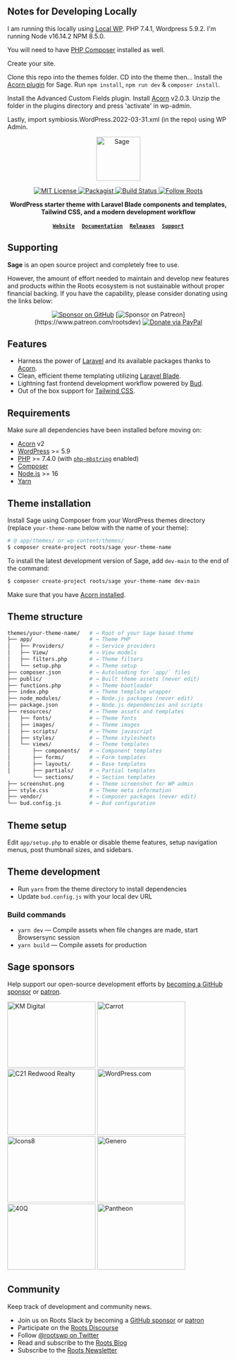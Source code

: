 ## Notes for Developing Locally

I am running this locally using <a href="https://localwp.com/">Local WP</a>. PHP 7.4.1, Wordpress 5.9.2. I'm running Node v16.14.2 NPM 8.5.0.

You will need to have <a href="https://getcomposer.org/">PHP Composer</a> installed as well.

Create your site. 

Clone this repo into the themes folder. CD into the theme then...
Install the <a href="https://github.com/roots/acorn/releases/tag/v2.0.3">Acorn plugin<a> for Sage. 
Run `npm install`, `npm run dev` & `composer install`.

Install the Advanced Custom Fields plugin.
Install [Acorn](https://github.com/roots/acorn/releases) v2.0.3. Unzip the folder in the plugins directory and press 'activate' in wp-admin.

Lastly, import symbiosis.WordPress.2022-03-31.xml (in the repo) using WP Admin.


<p align="center">
  <a href="https://roots.io/sage/">
    <img alt="Sage" src="https://cdn.roots.io/app/uploads/logo-sage.svg" height="100">
  </a>
</p>

<p align="center">
  <a href="LICENSE.md">
    <img alt="MIT License" src="https://img.shields.io/github/license/roots/sage?color=%23525ddc&style=flat-square" />
  </a>

  <a href="https://packagist.org/packages/roots/sage">
    <img alt="Packagist" src="https://img.shields.io/packagist/v/roots/sage.svg?style=flat-square" />
  </a>

  <a href="https://github.com/roots/sage/actions">
    <img alt="Build Status" src="https://img.shields.io/github/workflow/status/roots/sage/Main?style=flat-square" />
  </a>

  <a href="https://twitter.com/rootswp">
    <img alt="Follow Roots" src="https://img.shields.io/twitter/follow/rootswp.svg?style=flat-square&color=1da1f2" />
  </a>
</p>

<p align="center">
  <strong>WordPress starter theme with Laravel Blade components and templates, Tailwind CSS, and a modern development workflow</strong>
</p>

<p align="center">
  <a href="https://roots.io/"><strong><code>Website</code></strong></a> &nbsp;&nbsp; <a href="https://docs.roots.io/sage/10.x/installation/"><strong><code>Documentation</code></strong></a> &nbsp;&nbsp; <a href="https://github.com/roots/sage/releases"><strong><code>Releases</code></strong></a> &nbsp;&nbsp; <a href="https://discourse.roots.io/"><strong><code>Support</code></strong></a>
</p>

## Supporting

**Sage** is an open source project and completely free to use.

However, the amount of effort needed to maintain and develop new features and products within the Roots ecosystem is not sustainable without proper financial backing. If you have the capability, please consider donating using the links below:

<div align="center">

[![Sponsor on GitHub](https://img.shields.io/static/v1?label=sponsor&message=%E2%9D%A4&logo=GitHub&style=flat-square)](https://github.com/sponsors/roots)
[![Sponsor on Patreon](https://img.shields.io/badge/sponsor-patreon-orange.svg?style=flat-square&logo=patreon")](https://www.patreon.com/rootsdev)
[![Donate via PayPal](https://img.shields.io/badge/donate-paypal-blue.svg?style=flat-square&logo=paypal)](https://www.paypal.me/rootsdev)

</div>

## Features

- Harness the power of [Laravel](https://laravel.com) and its available packages thanks to [Acorn](https://github.com/roots/acorn).
- Clean, efficient theme templating utilizing [Laravel Blade](https://laravel.com/docs/master/blade).
- Lightning fast frontend development workflow powered by [Bud](https://bud.js.org/).
- Out of the box support for [Tailwind CSS](https://tailwindcss.com/).

## Requirements

Make sure all dependencies have been installed before moving on:

- [Acorn](https://docs.roots.io/acorn/2.x/installation/) v2
- [WordPress](https://wordpress.org/) >= 5.9
- [PHP](https://secure.php.net/manual/en/install.php) >= 7.4.0 (with [`php-mbstring`](https://secure.php.net/manual/en/book.mbstring.php) enabled)
- [Composer](https://getcomposer.org/download/)
- [Node.js](http://nodejs.org/) >= 16
- [Yarn](https://yarnpkg.com/en/docs/install)

## Theme installation

Install Sage using Composer from your WordPress themes directory (replace `your-theme-name` below with the name of your theme):

```sh
# @ app/themes/ or wp-content/themes/
$ composer create-project roots/sage your-theme-name
```

To install the latest development version of Sage, add `dev-main` to the end of the command:

```sh
$ composer create-project roots/sage your-theme-name dev-main
```

Make sure that you have [Acorn installed](https://docs.roots.io/acorn/2.x/installation/).

## Theme structure

```sh
themes/your-theme-name/   # → Root of your Sage based theme
├── app/                  # → Theme PHP
│   ├── Providers/        # → Service providers
│   ├── View/             # → View models
│   ├── filters.php       # → Theme filters
│   └── setup.php         # → Theme setup
├── composer.json         # → Autoloading for `app/` files
├── public/               # → Built theme assets (never edit)
├── functions.php         # → Theme bootloader
├── index.php             # → Theme template wrapper
├── node_modules/         # → Node.js packages (never edit)
├── package.json          # → Node.js dependencies and scripts
├── resources/            # → Theme assets and templates
│   ├── fonts/            # → Theme fonts
│   ├── images/           # → Theme images
│   ├── scripts/          # → Theme javascript
│   ├── styles/           # → Theme stylesheets
│   └── views/            # → Theme templates
│       ├── components/   # → Component templates
│       ├── forms/        # → Form templates
│       ├── layouts/      # → Base templates
│       ├── partials/     # → Partial templates
        └── sections/     # → Section templates
├── screenshot.png        # → Theme screenshot for WP admin
├── style.css             # → Theme meta information
├── vendor/               # → Composer packages (never edit)
└── bud.config.js         # → Bud configuration
```

## Theme setup

Edit `app/setup.php` to enable or disable theme features, setup navigation menus, post thumbnail sizes, and sidebars.

## Theme development

- Run `yarn` from the theme directory to install dependencies
- Update `bud.config.js` with your local dev URL

### Build commands

- `yarn dev` — Compile assets when file changes are made, start Browsersync session
- `yarn build` — Compile assets for production

## Sage sponsors

Help support our open-source development efforts by [becoming a GitHub sponsor](https://github.com/sponsors/roots) or [patron](https://www.patreon.com/rootsdev).

<a href="https://k-m.com/"><img src="https://cdn.roots.io/app/uploads/km-digital.svg" alt="KM Digital" width="200" height="150"></a> <a href="https://carrot.com/"><img src="https://cdn.roots.io/app/uploads/carrot.svg" alt="Carrot" width="200" height="150"></a> <a href="https://www.c21redwood.com/"><img src="https://cdn.roots.io/app/uploads/c21redwood.svg" alt="C21 Redwood Realty" width="200" height="150"></a> <a href="https://wordpress.com/"><img src="https://cdn.roots.io/app/uploads/wordpress.svg" alt="WordPress.com" width="200" height="150"></a> <a href="https://icons8.com/"><img src="https://cdn.roots.io/app/uploads/icons8.svg" alt="Icons8" width="200" height="150"></a> <a href="https://generodigital.com/"><img src="https://cdn.roots.io/app/uploads/genero.svg" alt="Genero" width="200" height="150"></a> <a href="https://40q.agency/"><img src="https://cdn.roots.io/app/uploads/40q.svg" alt="40Q" width="200" height="150"></a> <a href="https://pantheon.io/"><img src="https://cdn.roots.io/app/uploads/pantheon.svg" alt="Pantheon" width="200" height="150"></a>

## Community

Keep track of development and community news.

- Join us on Roots Slack by becoming a [GitHub sponsor](https://github.com/sponsors/roots) or [patron](https://www.patreon.com/rootsdev)
- Participate on the [Roots Discourse](https://discourse.roots.io/)
- Follow [@rootswp on Twitter](https://twitter.com/rootswp)
- Read and subscribe to the [Roots Blog](https://roots.io/blog/)
- Subscribe to the [Roots Newsletter](https://roots.io/subscribe/)
